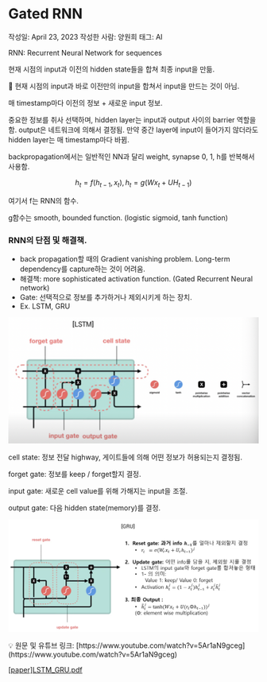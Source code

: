 # Gated RNN

작성일: April 23, 2023
작성한 사람: 양원희
태그: AI

RNN: Recurrent Neural Network for sequences

현재 시점의 input과 이전의 hidden state들을 합쳐 최종 input을 만듦.

🌟 현재 시점의 input과 바로 이전만의 input을 합쳐서 input을 만드는 것이 아님.

매 timestamp마다 이전의 정보 + 새로운 input 정보.

중요한 정보를 취사 선택하며, hidden layer는 input과 output 사이의 barrier 역할을 함. output은 네트워크에 의해서 결정됨. 만약 중간 layer에 input이 들어가지 않더라도 hidden layer는 매 timestamp마다 바뀜. 

backpropagation에서는 일반적인 NN과 달리 weight, synapse 0, 1, h를 반복해서 사용함.

$$
h_t = f(h_{t-1}, x_t), 
h_t = g(Wx_t + UH_{t-1})
$$

여기서 f는 RNN의 함수.

g함수는 smooth, bounded function. (logistic sigmoid, tanh function)

### RNN의 단점 및 해결책.

- back propagation할 때의 Gradient vanishing problem. Long-term dependency를 capture하는 것이 어려움.
- 해결책: more sophisticated activation function. (Gated Recurrent Neural network)
- Gate: 선택적으로 정보를 추가하거나 제외시키게 하는 장치.
- Ex. LSTM, GRU

![스크린샷 2023-04-23 18.11.01.png](README/image1.png)

cell state: 정보 전달 highway, 게이트들에 의해 어떤 정보가 허용되는지 결정됨.

forget gate: 정보를 keep / forget할지 결정.

input gate: 새로운 cell value를 위해 가해지는 input을 조절.

output gate: 다음 hidden state(memory)를 결정.

![스크린샷 2023-04-23 18.17.07.png](README/image2.png)

<aside>
💡 원문 및 유튜브 링크: [https://www.youtube.com/watch?v=5Ar1aN9gceg](https://www.youtube.com/watch?v=5Ar1aN9gceg)

[[paper]LSTM_GRU.pdf](README/paperLSTM_GRU.pdf)

</aside>